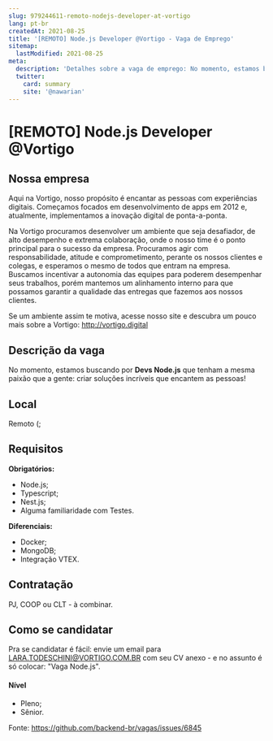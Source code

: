 ```yaml
---
slug: 979244611-remoto-nodejs-developer-at-vortigo
lang: pt-br
createdAt: 2021-08-25
title: '[REMOTO] Node.js Developer @Vortigo - Vaga de Emprego'
sitemap:
  lastModified: 2021-08-25
meta:
  description: 'Detalhes sobre a vaga de emprego: No momento, estamos buscando por **Devs Node.js** que tenham a mesma paixão que a gente: criar soluções incríveis que encantem as pessoas!'
  twitter:
    card: summary
    site: '@nawarian'
---
```


# [REMOTO] Node.js Developer @Vortigo


## Nossa empresa

Aqui na Vortigo, nosso propósito é encantar as pessoas com experiências digitais. Começamos focados em desenvolvimento de apps em 2012 e, atualmente, implementamos a inovação digital de ponta-a-ponta.

Na Vortigo procuramos desenvolver um ambiente que seja desafiador, de alto desempenho e extrema colaboração, onde o nosso time é o ponto principal para o sucesso da empresa. Procuramos agir com responsabilidade, atitude e comprometimento, perante os nossos clientes e colegas, e esperamos o mesmo de todos que entram na empresa. Buscamos incentivar a autonomia das equipes para poderem desempenhar seus trabalhos, porém mantemos um alinhamento interno para que possamos garantir a qualidade das entregas que fazemos aos nossos clientes.

Se um ambiente assim te motiva, acesse nosso site e descubra um pouco mais sobre a Vortigo: http://vortigo.digital

## Descrição da vaga

No momento, estamos buscando por **Devs Node.js** que tenham a mesma paixão que a gente: criar soluções incríveis que encantem as pessoas!


## Local

Remoto (;

## Requisitos

**Obrigatórios:**
- Node.js;
- Typescript;
- Nest.js;
- Alguma familiaridade com Testes.

**Diferenciais:**
- Docker;
- MongoDB;
- Integração VTEX.

## Contratação

PJ, COOP ou CLT - à combinar.

## Como se candidatar

Pra se candidatar é fácil: envie um email para LARA.TODESCHINI@VORTIGO.COM.BR com seu CV anexo - e no assunto é só colocar: "Vaga Node.js".

#### Nível
- Pleno;
- Sênior.



Fonte: https://github.com/backend-br/vagas/issues/6845